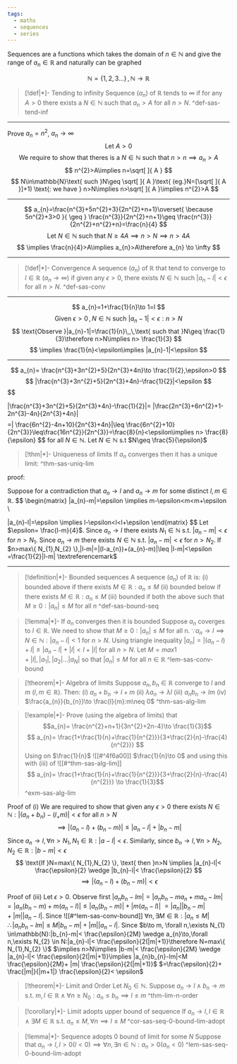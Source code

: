 ```yaml
---
tags:
  - maths
  - sequences
  - series
---
```

Sequences are a functions which takes the domain of $n\in\mathbb{N}$ and give the range of $a_{n}\in \mathbb{R}$ and naturally can be graphed

$$
\mathbb{N}=\{ 1,2,3\dots \}\,,\,
\mathbb{N} \to \mathbb{R}
$$

>[!def|*]- Tending to infinity
Sequence ($a_{n}$) of $\mathbb{R}$ tends to $\infty$ if for any $A>0$ there exists a $N\in\mathbb{N}$ such that $a_{n}>A$ for all $n>N$.
>^def-sas-tend-inf

---

Prove $a_{n}=n^{2}$, $a_{n}\to \infty$
$$
\text{Let }A>0
$$
$$
\text{We require to show that theres is a }N\in\mathbb{N} \text{ such that }n>n\implies a_{n}>A
$$
$$
n^{2}>A\implies n=\sqrt[  ]{ A }
$$
$$
N\in\mathbb{N}\text{ such }N\geq \sqrt[  ]{ A }\text{ (eg.}N=[\sqrt[  ]{ A }]+1) \text{: we have } n>N\implies n>\sqrt[  ]{ A }\implies n^{2}>A
$$

---

$$
a_{n}=\frac{n^{3}+5n^{2}+3}{2n^{2}+n+1}\overset{ \because 5n^{2}+3>0 }{ \geq } \frac{n^{3}}{2n^{2}+n+1}\geq \frac{n^{3}}{2n^{2}+n^{2}+n}=\frac{n}{4}
$$
$$
\text{Let }N\in \mathbb{N} \text{ such that }N\geq 4A \implies n>N \implies n>4A
$$
$$
\implies \frac{n}{4}>A\implies a_{n}>A\therefore a_{n} \to \infty
$$

---

>[!def|*]- Convergence
>A sequence ($a_{n}$) of $\mathbb{R}$ that tend to converge to $l\in\mathbb{R}$ ($a_{n}\to \infty$) if given any $\epsilon>0$, there exists $N\in\mathbb{N}$ such $|a_{n}-l|<\epsilon$ for all $n>N$.
>^def-sas-conv

---

$$
a_{n}=1+\frac{1}{n}\to 1=l
$$
$$
\text{Given }\epsilon>0\,,\,N\in\mathbb{N\text{ such }}|a_{n}-1|<\epsilon: n>N
$$
$$
\text{Observe }|a_{n}-1|=\frac{1}{n}\,,\,\text{ such that }N\geq \frac{1}{3}\therefore n>N\implies n> \frac{1}{3}
$$
$$
\implies \frac{1}{n}<\epsilon\implies |a_{n}-1|<\epsilon
$$

---

$$
a_{n}= \frac{n^{3}+3n^{2}+5}{2n^{3}+4n}\to \frac{1}{2},\epsilon>0
$$
$$
|\frac{n^{3}+3n^{2}+5}{2n^{3}+4n}-\frac{1}{2}|<\epsilon
$$
$$

|\frac{n^{3}+3n^{2}+5}{2n^{3}+4n}-\frac{1}{2}|=
|\frac{2n^{3}+6n^{2}+1-2n^{3}-4n}{2n^{3}+4n}|
$$
$$
=| \frac{6n^{2}-4n+10}{2n^{3}+4n}|\leq \frac{6n^{2}+10}{2n^{3}}\leq\frac{16n^{2}}{2n^{3}}=\frac{8}{n}<\epsilon\implies n> \frac{8}{\epsilon}
$$
for all $N \in\mathbb{N}$. Let $N \in \mathbb{N}$ s.t $N\geq \frac{5}{\epsilon}$

>[!thm|*]- Uniqueness of limits
If $a_{n}$ converges then it has a unique limit:
>^thm-sas-uniq-lim

proof:

Suppose for a contradiction that $a_{n} \to l$ and $a_{n}\to m$ for some distinct $l,m \in\mathbb{R}$.
$$
\begin{matrix}
|a_{n}-m|=\epsilon \implies m-\epsilon<m<m+\epsilon \\

|a_{n}-l|=\epsilon \implies l-\epsilon<l<l+\epsilon
\end{matrix}
$$
Let $\epsilon= \frac{l-m}{4}$. Since $a_{n}\to l$ there exists $N_{1} \in\mathbb{N}$ s.t. $|a_{n}-m|<\epsilon$ for $n>N_{1}$. Since $a_{n}\to m$ there exists $N \in\mathbb{N}$ s.t. $|a_{n}-m|<\epsilon$ for $n>N_{2}$. If $n>max\{ N_{1},N_{2} \},|l-m|=|(l-a_{n})+(a_{n}-m)|\leq |l-m|<\epsilon =\frac{1}{2}|l-m| \textreferencemark$

---

> [!definition|*]- Bounded sequences
> A sequence $(a_{n})$ of $\mathbb{R}$ is:
> (i) bounded above if there exists $M \in \mathbb{R}:a_{n}\leq M$
> (ii) bounded below if there exists $M \in \mathbb{R} :a_{n}\leq M$
> (iii) bounded if both the above such that $M\geq 0: |a_{n}|\leq M$ for all $n$
 ^def-sas-bound-seq

> [!lemma|*]- If $a_{n}$ converges then it is bounded
> Suppose $a_{n}$ coverges to $l \in \mathbb{R}$. We need to show that $M\geq 0:|a_{n}|\leq M$ for all n.
> $\because a_{n}\to l\implies N \in \mathbb{N}:|a_{n}-l|<1$ for $n>N$. Using triangle inequality $|a_{n}|=|(a_{n}-l)+l| \leq |a_{n}-l|+|l|<l+|l|$ for all $n>N$. Let $M=max{1+|l|,|a_{1}|,|a_{2}|\dots |a_{N}|}$ so that $|a_{n}|\leq M$ for all $n \in \mathbb{R}$
 ^lem-sas-conv-bound

> [!theorem|*]- Algebra of limits
> Suppose $a_{n},b_{n}\in \mathbb{R}$ converge to $l$ and $m$ $(l,m \in \mathbb{R})$. Then:
> (i) $a_{n}+b_{n}\to l+m$
> (ii) $\lambda a_{n}\to \lambda l$
> (iii) $a_{n}b_{n}\to lm$
> (iv) $\frac{a_{n}}{b_{n}}\to \frac{l}{m}:m\neq 0$
 ^thm-sas-alg-lim


> [!example|*]- Prove (using the algebra of limits) that
> $$a_{n}= \frac{n^{2}+n+1}{3n^{2}+2n-4}\to \frac{1}{3}$$
> $$ a_{n}= \frac{1+\frac{1}{n}+\frac{1}{n^{2}}}{3+\frac{2}{n}-\frac{4}{n^{2}}} $$
> Using on $\frac{1}{n}$ ![[#^4f6a00]]  $\frac{1}{n}\to 0$ and using this with (iii) of ![[#^thm-sas-alg-lim]] 
> $$ a_{n}= \frac{1+\frac{1}{n}+\frac{1}{n^{2}}}{3+\frac{2}{n}-\frac{4}{n^{2}}} \to \frac{1}{3}$$
 ^exm-sas-alg-lim

Proof of (i)
We are required to show that given any $\epsilon>0$ there exists $N \in \mathbb{N}:|(a_{n}+b_{n})-(l_+m)|<\epsilon$ for all $n>N$
$$
\implies |(a_{n}-l)+(b_{n}-m)|\leq |a_{n}-l|+|b_{n}-m|
$$
Since $a_{n}\to l, \forall n>N_{1},N_{1} \in \mathbb{R}:|a-l|<\epsilon$. Similarly, since $b_{n}\to l, \forall n>N_{2},N_{2} \in \mathbb{R}:|b-m|<\epsilon$
$$
\text{If }N=max\{ N_{1},N_{2} \}, \text{ then }n>N \implies |a_{n}-l|< \frac{\epsilon}{2} \wedge |b_{n}-l|< \frac{\epsilon}{2}
$$
$$
\implies |(a_{n}-l)+(b_{n}-m)|<\epsilon
$$

Proof of (iii)
Let $\epsilon>0$. Observe first $|a_{n}b_{n}-lm|=|a_{n}b_{n}-ma_{n}+ma_{n}-lm|=|a_{n}(b_{n}-m)+m(a_{n}-l)|\leq |a_{n}(b_{n}-m)|+|m(a_{n}-l)|$
$=|a_{n}||b_{n}-m|+|m||a_{n}-l|.$ Since ![[#^lem-sas-conv-bound]]
$\forall n,\exists M \in \mathbb{R}:|a_{n}\leq M|\therefore |a_{n}b_{n}-lm|\leq M|b_{n}-m|+|m||a_{n}-l|$. Since $b\to m, \forall n,\exists N_{1} \in\mathbb{N}:|b_{n}-m|< \frac{\epsilon}{2M} \wedge a_{n}\to,\forall n,\exists N_{2} \in N:|a_{n}-l|< \frac{\epsilon}{2(|m|+1)}\therefore N=max\{ N_{1},N_{2} \}$
$\implies n>N\implies |b-m|< \frac{\epsilon}{2M} \wedge |a_{n}-l|< \frac{\epsilon}{2(|m|+1)}\implies |a_{n}b_{n}-lm|<M \frac{\epsilon}{2M}+ |m| \frac{\epsilon}{2(|m|+1)}$
$=\frac{\epsilon}{2}+ \frac{|m|}{|m+1|} \frac{\epsilon}{2}< \epsilon$

> [!theorem|*]- Limit and Order
> Let $N_{0} \in \mathbb{N}$. Suppose $a_{n}\to l \wedge b_{n}\to m$ s.t. $m, l \in \mathbb{R} \wedge \forall n\geq N_{0}:a_{n}\leq b_{n}\implies l\leq m$
 ^thm-lim-n-order

> [!corollary|*]- Limit adopts upper bound of sequence
> If $a_{n}\to l,l\in \mathbb{R}\wedge \exists M \in\mathbb{R}$ s.t. $a_{n}\leq M, \forall n\implies l\leq M$
 ^cor-sas-seq-0-bound-lim-adopt

> [!lemma|*]- Sequence adopts 0 bound of limit for some $N$
> Suppose that $a_{n}\to l,l>0(l<0)\implies\forall n, \exists n \in \mathbb{N}:a_{n}>0(a_{n}<0)$
 ^lem-sas-seq-0-bound-lim-adopt
 